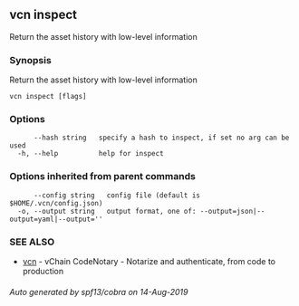 ## vcn inspect

Return the asset history with low-level information

### Synopsis

Return the asset history with low-level information

```
vcn inspect [flags]
```

### Options

```
      --hash string   specify a hash to inspect, if set no arg can be used
  -h, --help          help for inspect
```

### Options inherited from parent commands

```
      --config string   config file (default is $HOME/.vcn/config.json)
  -o, --output string   output format, one of: --output=json|--output=yaml|--output=''
```

### SEE ALSO

* [vcn](vcn.md)	 - vChain CodeNotary - Notarize and authenticate, from code to production

###### Auto generated by spf13/cobra on 14-Aug-2019
